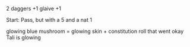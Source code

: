 2 daggers +1
glaive +1

Start:
Pass, but with a 5 and a nat 1

glowing blue mushroom = glowing skin + constitution roll that went okay
Tali is glowing
